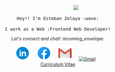 
<p align="center">
  <img src="https://user-images.githubusercontent.com/124535888/229399788-9e77f144-5546-4de4-8436-50481bbae8fa.png" width="40%" align="right">
  <br><br>
  <samp>
    Hey!! I'm Esteban Zelaya :wave:
    <br><br>
    I work as a Web :Frontend Web Developer!
  </samp>
</p>

<p align="center"> 
  <i> Let's connect and chat! :incoming_envelope: </i>
</p>

<p align="center">
<a href="https://www.linkedin.com/in/esteban-zelaya-arge%C3%B1al-22317313a/"><img src="https://github.com/sarthak77/sarthak77/blob/master/icons/icons8-linkedin-circled-48.png" alt="LinkedIn"></a> &nbsp; &nbsp;
<a href="https://www.facebook.com/estebanzelaya123/"><img src="https://github.com/sarthak77/sarthak77/blob/master/icons/icons8-facebook-48.png" alt="Facebook"></a> &nbsp; &nbsp;
<a href="estebanzelaya123.ez41@gmail.com"><img src="https://github.com/sarthak77/sarthak77/blob/master/icons/icons8-gmail-48.png" alt="Gmail"></a> &nbsp; &nbsp;
  <a href="https://walink.co/113c18"><img src="https://www.google.com/imgres?imgurl=https%3A%2F%2Fwww.iconspng.com%2Fimages%2Fwhatsapp-ios-icon.jpg&tbnid=2WWF1k8woLiyOM&vet=12ahUKEwjamaCG54z-AhXsoYQIHc06C_MQMygqegUIARDgAQ..i&imgrefurl=https%3A%2F%2Fwww.iconspng.com%2Fimages%2Fico-png%2F5&docid=CjDxjxCAuQZTOM&w=1280&h=1067&itg=1&q=imagen.ico%20de%20whatsapp.png&client=firefox-b-d&ved=2ahUKEwjamaCG54z-AhXsoYQIHc06C_MQMygqegUIARDgAQ" alt="Gmail"></a> &nbsp; &nbsp;
  <br>
  <a href="https://raw.githubusercontent.com/EZelaya123/EZelaya123/main/Curriculum%20_vitae_28-2-23.pdf" download="Acme Documentation (ver. 2.0.1).txt">Curriculum Vitae</a>
</p>





